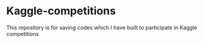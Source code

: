 # Kaggle-competitions
This repository is for saving codes which I have built to participate in Kaggle competitions
